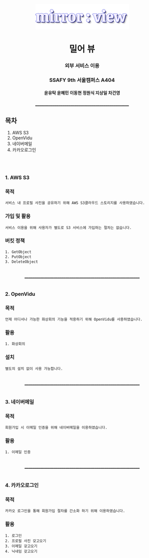 <center><img src="public\mirlogo.png"></center>

# <center>밀어 뷰</center>

### **<center>외부 서비스 이용</center>**

### <center>SSAFY 9th 서울캠퍼스 A404</center>

#### <center>윤유탁 윤혜민 이동현 정원식 지상일 차건영</center>

<center><u>________________________________________________</u></center>

## 목차

1. AWS S3
2. OpenVidu
3. 네이버메일
4. 카카오로그인

<br><br>

### 1. AWS S3

### 목적

    서비스 내 프로필 사진을 공유하기 위해 AWS S3클라우드 스토리지를 사용하였습니다.

### 가입 및 활용

    서비스 이용을 위해 사용자가 별도로 S3 서비스에 가입하는 절차는 없습니다.

### 버킷 정책

    1. GetObject
    2. PutObject
    3. DeleteObject

<br>
<center><u>___________________________________________________________</u></center>
<br>

### 2. OpenVidu

### 목적

    언제 어디서나 가능한 화상회의 기능을 적용하기 위해 OpenVidu를 사용하였습니다.

### 활용

    1. 화상회의

### 설치

    별도의 설치 없이 사용 가능합니다.

<br>
<center><u>___________________________________________________________</u></center>
<br>

### 3. 네이버메일

### 목적

    회원가입 시 이메일 인증을 위해 네이버메일을 이용하였습니다.

### 활용

    1. 이메일 인증

<br>
<center><u>___________________________________________________________</u></center>
<br>

### 4. 카카오로그인

### 목적

    카카오 로그인을 통해 회원가입 절차를 간소화 하기 위해 이용하였습니다.

### 활용

    1. 로그인
    2. 프로필 사진 갖고오기
    3. 이메일 갖고오기
    4. 닉네임 갖고오기
